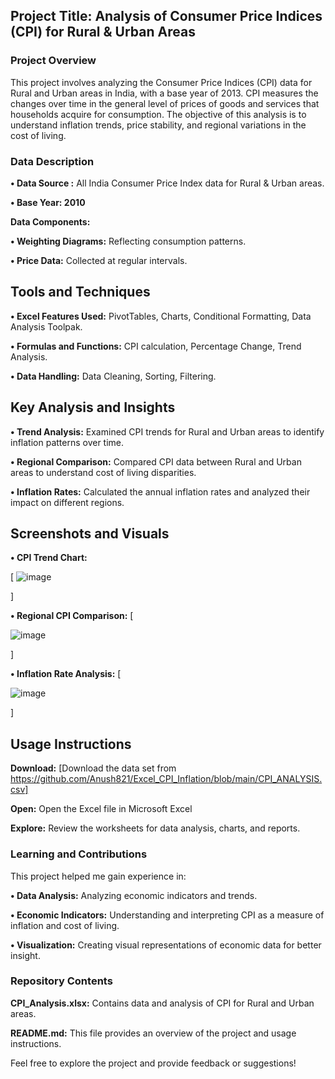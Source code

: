 ## Project Title: Analysis of Consumer Price Indices (CPI) for Rural & Urban Areas ##
### Project Overview ###
This project involves analyzing the Consumer Price Indices (CPI) data for Rural and Urban areas in India, with a base year of 2013. CPI measures the changes over time in the general level of prices of goods and services that households acquire for consumption. The objective of this analysis is to understand inflation trends, price stability, and regional variations in the cost of living.

### Data Description ###
**• Data Source :** All India Consumer Price Index data for Rural & Urban areas.

**• Base Year: 2010**

**Data Components:**
  
  **• Weighting Diagrams:** Reflecting consumption patterns.

  **• Price Data:** Collected at regular intervals.

## Tools and Techniques ##
  **• Excel Features Used:** PivotTables, Charts, Conditional Formatting, Data Analysis Toolpak.
  
  **• Formulas and Functions:** CPI calculation, Percentage Change, Trend Analysis.
  
  **• Data Handling:** Data Cleaning, Sorting, Filtering.
  
## Key Analysis and Insights ##

**• Trend Analysis:** Examined CPI trends for Rural and Urban areas to identify inflation patterns over time.

**• Regional Comparison:** Compared CPI data between Rural and Urban areas to understand cost of living disparities.

**• Inflation Rates:** Calculated the annual inflation rates and analyzed their impact on different regions.

## Screenshots and Visuals ##

**• CPI Trend Chart:** 

[
 ![image](https://github.com/user-attachments/assets/f8508d11-9802-4f85-933e-0b16fa2e2c2d)

]

**• Regional CPI Comparison:** 
[

![image](https://github.com/user-attachments/assets/41d05400-1439-45da-958c-d4d32cbe303d)

]

**• Inflation Rate Analysis:** 
[

![image](https://github.com/user-attachments/assets/2258c428-897a-4d3d-9e68-7276e7e3fbfc)

]

## Usage Instructions ##
**Download:**  [Download the data set from https://github.com/Anush821/Excel_CPI_Inflation/blob/main/CPI_ANALYSIS.csv]

**Open:** Open the Excel file in Microsoft Excel 

**Explore:** Review the worksheets for data analysis, charts, and reports.

### Learning and Contributions ###

This project helped me gain experience in:

**• Data Analysis:** Analyzing economic indicators and trends.

**• Economic Indicators:** Understanding and interpreting CPI as a measure of inflation and cost of living.

**• Visualization:** Creating visual representations of economic data for better insight.

### Repository Contents ###
**CPI_Analysis.xlsx:** Contains data and analysis of CPI for Rural and Urban areas.

**README.md:** This file provides an overview of the project and usage instructions.

Feel free to explore the project and provide feedback or suggestions!
